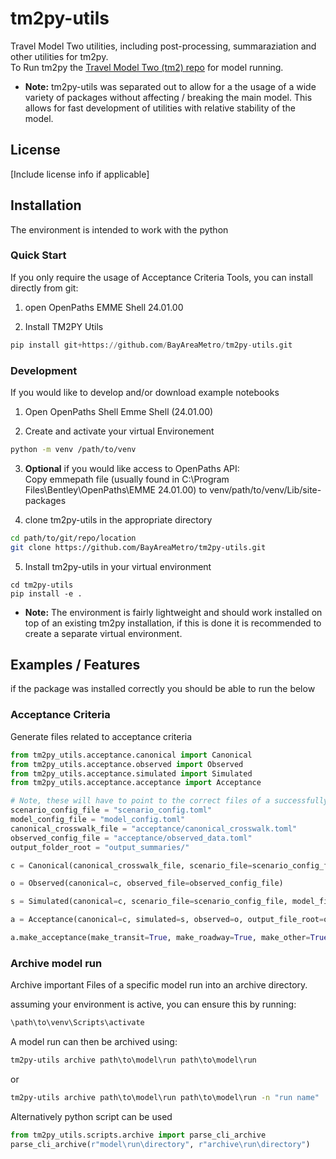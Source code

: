 # tm2py-utils
Travel Model Two utilities, including post-processing, summaraziation and other utilities for tm2py.  
To Run tm2py the [Travel Model Two (tm2) repo](https://github.com/BayAreaMetro/tm2py) for model running. 
* __Note:__ tm2py-utils was separated out to allow for a the usage of a wide variety of packages without affecting / breaking the main model. This allows for fast development of utilities with relative stability of the model.

## License

[Include license info if applicable]

## Installation
The environment is intended to work with the python 
### Quick Start
If you only require the usage of Acceptance Criteria Tools, you can install directly from git:  
1) open OpenPaths EMME Shell 24.01.00

2) Install TM2PY Utils
```python
pip install git+https://github.com/BayAreaMetro/tm2py-utils.git
```

### Development
If you would like to develop and/or download example notebooks
1) Open OpenPaths Shell Emme Shell (24.01.00)

2) Create and activate your virtual Environement 
```bash
python -m venv /path/to/venv
```

3) __Optional__ if you would like access to OpenPaths API:  
Copy emmepath file (usually found in C:\Program Files\Bentley\OpenPaths\EMME 24.01.00) to venv/path/to/venv/Lib/site-packages

4) clone tm2py-utils in the appropriate directory
```bash
cd path/to/git/repo/location
git clone https://github.com/BayAreaMetro/tm2py-utils.git
```
5) Install tm2py-utils in your virtual environment
```
cd tm2py-utils
pip install -e .
```
* __Note:__ The environment is fairly lightweight and should work installed on top of an existing tm2py installation, if this is done it is recommended to create a separate virtual environment. 

## Examples / Features
if the package was installed correctly you should be able to run the below
### Acceptance Criteria
Generate files related to acceptance criteria
```python
from tm2py_utils.acceptance.canonical import Canonical
from tm2py_utils.acceptance.observed import Observed
from tm2py_utils.acceptance.simulated import Simulated
from tm2py_utils.acceptance.acceptance import Acceptance

# Note, these will have to point to the correct files of a successfully run model
scenario_config_file = "scenario_config.toml"
model_config_file = "model_config.toml"
canonical_crosswalk_file = "acceptance/canonical_crosswalk.toml"
observed_config_file = "acceptance/observed_data.toml"
output_folder_root = "output_summaries/"

c = Canonical(canonical_crosswalk_file, scenario_file=scenario_config_file)

o = Observed(canonical=c, observed_file=observed_config_file)

s = Simulated(canonical=c, scenario_file=scenario_config_file, model_file=model_config_file)

a = Acceptance(canonical=c, simulated=s, observed=o, output_file_root=output_folder_root)

a.make_acceptance(make_transit=True, make_roadway=True, make_other=True)
```

### Archive model run
Archive important Files of a specific model run into an archive directory.

assuming your environment is active, you can ensure this by running:
```cmd
\path\to\venv\Scripts\activate
```

A model run can then be archived using:
```cmd
tm2py-utils archive path\to\model\run path\to\model\run
```
or

```cmd
tm2py-utils archive path\to\model\run path\to\model\run -n "run name"
```

Alternatively python script can be used
```python
from tm2py_utils.scripts.archive import parse_cli_archive
parse_cli_archive(r"model\run\directory", r"archive\run\directory")
```
